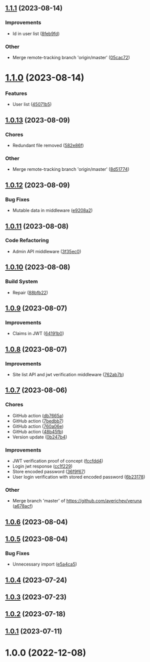 ## [1.1.1](https://github.com/averichev/veruna/compare/v1.1.0...v1.1.1) (2023-08-14)

### Improvements

- Id in user list ([8feb9fd](https://github.com/averichev/veruna/commit/8feb9fd2e52c0e06edc276d6940121bfd94d6836))

### Other

- Merge remote-tracking branch 'origin/master' ([05cac72](https://github.com/averichev/veruna/commit/05cac72ff94a40cd9a5c98bf2695ce0a719092bd))

# [1.1.0](https://github.com/averichev/veruna/compare/v1.0.13...v1.1.0) (2023-08-14)

### Features

- User list ([45071b5](https://github.com/averichev/veruna/commit/45071b5ef7bd6e182eafbdad77be831acdb234ec))

## [1.0.13](https://github.com/averichev/veruna/compare/v1.0.12...v1.0.13) (2023-08-09)

### Chores

- Redundant file removed ([582e86f](https://github.com/averichev/veruna/commit/582e86f4f0de992c10f1a23fe7cdac878c8d62fb))

### Other

- Merge remote-tracking branch 'origin/master' ([8d51774](https://github.com/averichev/veruna/commit/8d51774f7c721fff75757130eca84bf0a15fe0dd))

## [1.0.12](https://github.com/averichev/veruna/compare/v1.0.11...v1.0.12) (2023-08-09)

### Bug Fixes

- Mutable data in middleware ([e9208a2](https://github.com/averichev/veruna/commit/e9208a22da5721bbf8e2c4df5d70970ffa8451a4))

## [1.0.11](https://github.com/averichev/veruna/compare/v1.0.10...v1.0.11) (2023-08-08)

### Code Refactoring

- Admin API middleware ([3f35ec0](https://github.com/averichev/veruna/commit/3f35ec002ff17413617ef47fbfdccd0387b45a35))

## [1.0.10](https://github.com/averichev/veruna/compare/v1.0.9...v1.0.10) (2023-08-08)

### Build System

- Repair ([88bfb22](https://github.com/averichev/veruna/commit/88bfb220cb68882c8863624c9f7f1241bac3f22f))

## [1.0.9](https://github.com/averichev/veruna/compare/v1.0.8...v1.0.9) (2023-08-07)

### Improvements

- Claims in JWT ([64191b0](https://github.com/averichev/veruna/commit/64191b0ad56bce016795ebad0df63d07b4d17514))

## [1.0.8](https://github.com/averichev/veruna/compare/v1.0.7...v1.0.8) (2023-08-07)

### Improvements

- Site list API and jwt verification middleware ([762ab7b](https://github.com/averichev/veruna/commit/762ab7b0f4a55e19fc1be6a91eaaeae094a0798f))

## [1.0.7](https://github.com/averichev/veruna/compare/v1.0.6...v1.0.7) (2023-08-06)

### Chores

- GitHub action ([db7665a](https://github.com/averichev/veruna/commit/db7665ac42f4bc08955e873dd7139ab34031a36f))
- GitHub action ([7bedbb7](https://github.com/averichev/veruna/commit/7bedbb7539d222a9a5c9a7e7213e57fabe96cc1a))
- GitHub action ([760a06e](https://github.com/averichev/veruna/commit/760a06e6799d684534cd03d208e20752928a7d50))
- GitHub action ([48b45fb](https://github.com/averichev/veruna/commit/48b45fb3b03cc695a0ba92b0d0f999e390b10b4f))
- Version update ([0b247b4](https://github.com/averichev/veruna/commit/0b247b40514fc4a2da8d9c3bfd0e63c23758802b))

### Improvements

- JWT verification proof of concept ([fccfdd4](https://github.com/averichev/veruna/commit/fccfdd40d406b23f8cafc3a17c83bec800169cea))
- Login jwt response ([cc1f229](https://github.com/averichev/veruna/commit/cc1f229f31072dfeea5379a5cdfb4c9876cc1376))
- Store encoded password ([36f9f67](https://github.com/averichev/veruna/commit/36f9f6703bd0cdfacca9fd8918783146f823bf9c))
- User login verification with stored encoded password ([6b23178](https://github.com/averichev/veruna/commit/6b2317872d8090c6afa634fc84d88daa367ef3ad))

### Other

- Merge branch 'master' of https://github.com/averichev/veruna ([a678acf](https://github.com/averichev/veruna/commit/a678acf7627c3f083573573559f22a34b158f0af))

## [1.0.6](https://github.com/averichev/veruna/compare/v1.0.5...v1.0.6) (2023-08-04)

## [1.0.5](https://github.com/averichev/veruna/compare/v1.0.4...v1.0.5) (2023-08-04)

### Bug Fixes

- Unnecessary import ([e5a4ca5](https://github.com/averichev/veruna/commit/e5a4ca5ad5c5edb6f1f3d9e1a70577321ca26b37))

## [1.0.4](https://github.com/averichev/veruna/compare/v1.0.3...v1.0.4) (2023-07-24)

## [1.0.3](https://github.com/averichev/veruna/compare/v1.0.2...v1.0.3) (2023-07-23)

## [1.0.2](https://github.com/averichev/veruna/compare/v1.0.1...v1.0.2) (2023-07-18)

## [1.0.1](https://github.com/averichev/veruna/compare/v1.0.0...v1.0.1) (2023-07-11)

# 1.0.0 (2022-12-08)
